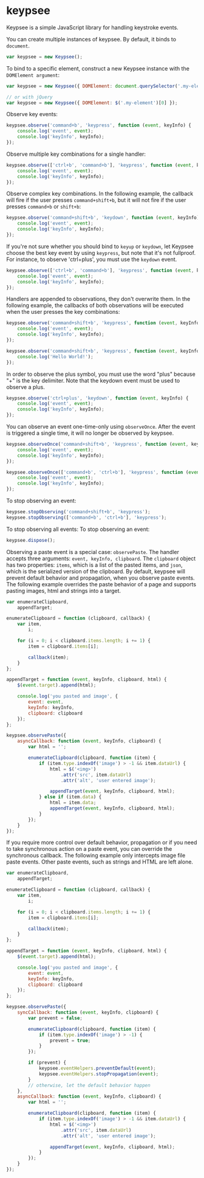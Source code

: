 # keypsee
Keypsee is a simple JavaScript library for handling keystroke events.

You can create multiple instances of keypsee. By default, it binds to ``document``.
```JavaScript
var keypsee = new Keypsee();
```


To bind to a specific element, construct a new Keypsee instance with the ``DOMElement argument``:
```JavaScript
var keypsee = new Keypsee({ DOMElement: document.querySelector('.my-element') });

// or with jQuery
var keypsee = new Keypsee({ DOMElement: $('.my-element')[0] });
```


Observe key events:
```JavaScript
keypsee.observe('command+b', 'keypress', function (event, keyInfo) {
    console.log('event', event);
    console.log('keyInfo', keyInfo);
});
```


Observe multiple key combinations for a single handler:
```JavaScript
keypsee.observe(['ctrl+b', 'command+b'], 'keypress', function (event, keyInfo) {
    console.log('event', event);
    console.log('keyInfo', keyInfo);
});
```


Observe complex key combinations. In the following example, the callback will fire
if the user presses ``command+shift+b``, but it will not fire if the user presses
``command+b`` or ``shift+b``:
```JavaScript
keypsee.observe('command+shift+b', 'keydown', function (event, keyInfo) {
    console.log('event', event);
    console.log('keyInfo', keyInfo);
});
```


If you're not sure whether you should bind to ``keyup`` or ``keydown``, let Keypsee
choose the best key event by using ``keypress``, but note that it's not fullproof. For
instance, to observe 'ctrl+plus', you must use the ``keydown`` event.
```JavaScript
keypsee.observe(['ctrl+b', 'command+b'], 'keypress', function (event, keyInfo) {
    console.log('event', event);
    console.log('keyInfo', keyInfo);
});
```


Handlers are appended to observations, they don't overwrite them. In the following example,
the callbacks of both observations will be executed when the user presses the key combinations:
```JavaScript
keypsee.observe('command+shift+b', 'keypress', function (event, keyInfo) {
    console.log('event', event);
    console.log('keyInfo', keyInfo);
});

keypsee.observe('command+shift+b', 'keypress', function (event, keyInfo) {
    console.log('Hello World!');
});
```


In order to observe the plus symbol, you must use the word "plus" because "+" is the
key delimiter. Note that the keydown event must be used to observe a plus.
```JavaScript
keypsee.observe('ctrl+plus', 'keydown', function (event, keyInfo) {
    console.log('event', event);
    console.log('keyInfo', keyInfo);
});
```


You can observe an event one-time-only using ``observeOnce``. After the event is triggered
a single time, it will no longer be observed by keypsee.
```JavaScript
keypsee.observeOnce('command+shift+b', 'keypress', function (event, keyInfo) {
    console.log('event', event);
    console.log('keyInfo', keyInfo);
});

keypsee.observeOnce(['command+b', 'ctrl+b'], 'keypress', function (event, keyInfo) {
    console.log('event', event);
    console.log('keyInfo', keyInfo);
});
```


To stop observing an event:
```JavaScript
keypsee.stopObserving('command+shift+b', 'keypress');
keypsee.stopObserving(['command+b', 'ctrl+b'], 'keypress');
```


To stop observing all events:
To stop observing an event:
```JavaScript
keypsee.dispose();
```


Observing a paste event is a special case: ``observePaste``. The handler accepts three arguments:
``event, keyInfo, clipboard``. The ``clipboard`` object has two properties: ``items``,
which is a list of the pasted items, and ``json``, which is the serialized version of
the clipboard. By default, keypsee will prevent default behavior and propagation, when you
observe paste events. The following example overrides the paste behavior of a page and supports pasting
images, html and strings into a target.
```JavaScript
var enumerateClipboard,
    appendTarget;

enumerateClipboard = function (clipboard, callback) {
    var item,
        i;

    for (i = 0; i < clipboard.items.length; i += 1) {
        item = clipboard.items[i];

        callback(item);
    }
};

appendTarget = function (event, keyInfo, clipboard, html) {
    $(event.target).append(html);

    console.log('you pasted and image', {
        event: event,
        keyInfo: keyInfo,
        clipboard: clipboard
    });
};

keypsee.observePaste({
    asyncCallback: function (event, keyInfo, clipboard) {
        var html = '';

        enumerateClipboard(clipboard, function (item) {
            if (item.type.indexOf('image') > -1 && item.dataUrl) {
                html = $('<img>')
                    .attr('src', item.dataUrl)
                    .attr('alt', 'user entered image');

                appendTarget(event, keyInfo, clipboard, html);
            } else if (item.data) {
                html = item.data;
                appendTarget(event, keyInfo, clipboard, html);
            }
        });
    }
});
```


If you require more control over default behavior, propagation or if you need to take
synchronous action on a paste event, you can override the synchronous callback. The following
example only intercepts image file paste events. Other paste events, such as strings and HTML
are left alone.
```JavaScript
var enumerateClipboard,
    appendTarget;

enumerateClipboard = function (clipboard, callback) {
    var item,
        i;

    for (i = 0; i < clipboard.items.length; i += 1) {
        item = clipboard.items[i];

        callback(item);
    }
};

appendTarget = function (event, keyInfo, clipboard, html) {
    $(event.target).append(html);

    console.log('you pasted and image', {
        event: event,
        keyInfo: keyInfo,
        clipboard: clipboard
    });
};

keypsee.observePaste({
    syncCallback: function (event, keyInfo, clipboard) {
        var prevent = false;

        enumerateClipboard(clipboard, function (item) {
            if (item.type.indexOf('image') > -1) {
                prevent = true;
            }
        });

        if (prevent) {
            keypsee.eventHelpers.preventDefault(event);
            keypsee.eventHelpers.stopPropagation(event);
        }
        // otherwise, let the default behavior happen
    },
    asyncCallback: function (event, keyInfo, clipboard) {
        var html = '';

        enumerateClipboard(clipboard, function (item) {
            if (item.type.indexOf('image') > -1 && item.dataUrl) {
                html = $('<img>')
                    .attr('src', item.dataUrl)
                    .attr('alt', 'user entered image');

                appendTarget(event, keyInfo, clipboard, html);
            }
        });
    }
});
```

